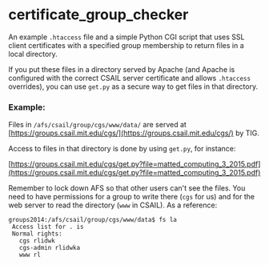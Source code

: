 # certificate_group_checker

An example `.htaccess` file and a simple Python CGI script that uses
SSL client certificates with a specified group membership to return
files in a local directory.

If you put these files in a directory served by Apache (and Apache is
configured with the correct CSAIL server certificate and allows
`.htaccess` overrides), you can use `get.py` as a secure way to get
files in that directory.

### Example:

Files in `/afs/csail/group/cgs/www/data/` are served at
[https://groups.csail.mit.edu/cgs/](https://groups.csail.mit.edu/cgs/) by TIG.

Access to files in that directory is done by using `get.py`, for instance:

[https://groups.csail.mit.edu/cgs/get.py?file=matted_computing_3_2015.pdf](https://groups.csail.mit.edu/cgs/get.py?file=matted_computing_3_2015.pdf)

Remember to lock down AFS so that other users can't see the files.
You need to have permissions for a group to write there (`cgs` for us)
and for the web server to read the directory (`www` in CSAIL).  As a
reference:

    groups2014:/afs/csail/group/cgs/www/data$ fs la
     Access list for . is
     Normal rights:
       cgs rlidwk
       cgs-admin rlidwka
       www rl

